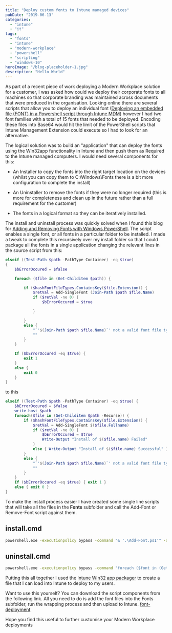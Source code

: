 ```yaml
---
title: "Deploy custom fonts to Intune managed devices"
pubDate: "2019-06-13"
categories:
  - "intune"
  - "it"
tags:
  - "fonts"
  - "intune"
  - "modern-workplace"
  - "powershell"
  - "scripting"
  - "windows-10"
heroImage: "/blog-placeholder-1.jpg"
description: "Hello World"
---
```


As part of a recent piece of work deploying a Modern Workplace solution for a customer, I was asked how could we deploy their corporate fonts to all machines so that corporate branding was maintained across documents that were produced in the organisation. Looking online there are several scripts that allow you to deploy an individual font ([Deploying an embedded file (FONT) in a Powershell script through Intune MDM](https://www.lieben.nu/liebensraum/2019/01/deploying-an-embedded-file-font-in-a-powershell-script-through-intune-mdm/)) however I had two font families with a total of 15 fonts that needed to be deployed. Encoding these files into Base64 would hit the limit of the PowerShell scripts that Intune Management Extension could execute so I had to look for an alternative.

The logical solution was to build an "application" that can deploy the fonts using the Win32app functionality in Intune and then push them as Required to the Intune managed computers. I would need several components for this:

- An Installer to copy the fonts into the right target location on the devices (whilst you can copy them to C:\\Windows\\Fonts there is a bit more configuration to complete the install)

- An Uninstaller to remove the fonts if they were no longer required (this is more for completeness and clean up in the future rather than a full requirement for the customer)

- The fonts in a logical format so they can be iteratively installed.

The install and uninstall process was quickly solved when I found this blog for [Adding and Removing Fonts with Windows PowerShell](https://blogs.technet.microsoft.com/deploymentguys/2010/12/04/adding-and-removing-fonts-with-windows-powershell/). The script enables a single font, or all fonts in a particular folder to be installed. I made a tweak to complete this recursively over my install folder so that I could package all the fonts in a single application changing the relevant lines in the source script from this:

```powershell
elseif ((Test-Path $path -PathType Container) -eq $true)
{
    $bErrorOccured = $false

    foreach ($file in (Get-Childitem $path)) {

        if ($hashFontFileTypes.ContainsKey($file.Extension)) {
            $retVal = Add-SingleFont (Join-Path $path $file.Name)
            if ($retVal -ne 0) {
                $bErrorOccured = $true

            }

        }
        else {
            "`'$(Join-Path $path $file.Name)`' not a valid font file type"
            ""
        }
    }

    If ($bErrorOccured -eq $true) {
        exit 1
    }
    else {
        exit 0
    }
}
```

to this

```powershell
elseif ((Test-Path $path -PathType Container) -eq $true) {
    $bErrorOccured = $false
    write-host $path
    foreach($file in (Get-Childitem $path -Recurse)) {
        if ($hashFontFileTypes.ContainsKey($file.Extension)) {
            $retVal = Add-SingleFont $($file.Fullname)
            if ($retVal -ne 0) {
                $bErrorOccured = $true
                Write-Output "Install of $($file.name) Failed"
            }
            else { Write-Output "Install of $($file.name) Successful" }
        }
        else {
            "`'$(Join-Path $path $file.Name)`' not a valid font file type"
            ""
        }
    }
    If ($bErrorOccured -eq $true) { exit 1 }
    else { exit 0 }
}
```

To make the install process easier I have created some single line scripts that will take all the files in the **Fonts** subfolder and call the Add-Font or Remove-Font script against them.

## install.cmd

```bat
powershell.exe -executionpolicy bypass -command "& '.\Add-Font.ps1'" -args "-path .\Fonts"
```

## uninstall.cmd

```bat
powershell.exe -executionpolicy bypass -command "foreach ($font in (Get-ChildItem -Path '.\Fonts' -Recurse)) { .\Remove-Font.ps1 -file $font.Name }"
```

Putting this all together I used the [Intune Win32 app packager](https://docs.microsoft.com/en-us/intune/apps-win32-app-management) to create a file that I can load into Intune to deploy to my users.

Want to use this yourself? You can download the script components from the following link. All you need to do is add the font files into the Fonts subfolder, run the wrapping process and then upload to Intune. [font-deployment](https://matthewjwhite.co.uk/wp-content/uploads/2019/06/font-deployment.zip)

Hope you find this useful to further customise your Modern Workplace deployments

